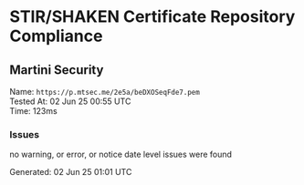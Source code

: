 # STIR/SHAKEN Certificate Repository Compliance

## Martini Security

Name: `https://p.mtsec.me/2e5a/beDXOSeqFde7.pem`\
Tested At: 02 Jun 25 00:55 UTC\
Time: 123ms

### Issues

no warning, or error, or notice date level issues were found

Generated: 02 Jun 25 01:01 UTC